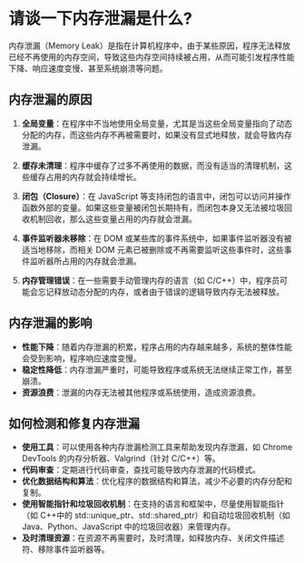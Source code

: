 # 请谈一下内存泄漏是什么?

内存泄漏（Memory Leak）是指在计算机程序中，由于某些原因，程序无法释放已经不再使用的内存空间，导致这些内存空间持续被占用，从而可能引发程序性能下降、响应速度变慢、甚至系统崩溃等问题。

## 内存泄漏的原因

1. **全局变量**：在程序中不当地使用全局变量，尤其是当这些全局变量指向了动态分配的内存，而这些内存不再被需要时，如果没有显式地释放，就会导致内存泄漏。

2. **缓存未清理**：程序中缓存了过多不再使用的数据，而没有适当的清理机制，这些缓存占用的内存就会持续增长。

3. **闭包（Closure）**：在 JavaScript 等支持闭包的语言中，闭包可以访问并操作函数外部的变量。如果这些变量被闭包长期持有，而闭包本身又无法被垃圾回收机制回收，那么这些变量占用的内存就会泄漏。

4. **事件监听器未移除**：在 DOM 或某些库的事件系统中，如果事件监听器没有被适当地移除，而相关 DOM 元素已被删除或不再需要监听这些事件时，这些事件监听器所占用的内存就会泄漏。

5. **内存管理错误**：在一些需要手动管理内存的语言（如 C/C++）中，程序员可能会忘记释放动态分配的内存，或者由于错误的逻辑导致内存无法被释放。

## 内存泄漏的影响

- **性能下降**：随着内存泄漏的积累，程序占用的内存越来越多，系统的整体性能会受到影响，程序响应速度变慢。
- **稳定性降低**：内存泄漏严重时，可能导致程序或系统无法继续正常工作，甚至崩溃。
- **资源浪费**：泄漏的内存无法被其他程序或系统使用，造成资源浪费。

## 如何检测和修复内存泄漏

- **使用工具**：可以使用各种内存泄漏检测工具来帮助发现内存泄漏，如 Chrome DevTools 的内存分析器、Valgrind（针对 C/C++）等。
- **代码审查**：定期进行代码审查，查找可能导致内存泄漏的代码模式。
- **优化数据结构和算法**：优化程序的数据结构和算法，减少不必要的内存分配和复制。
- **使用智能指针和垃圾回收机制**：在支持的语言和框架中，尽量使用智能指针（如 C++中的 std::unique_ptr、std::shared_ptr）和自动垃圾回收机制（如 Java、Python、JavaScript 中的垃圾回收器）来管理内存。
- **及时清理资源**：在资源不再需要时，及时清理，如释放内存、关闭文件描述符、移除事件监听器等。
